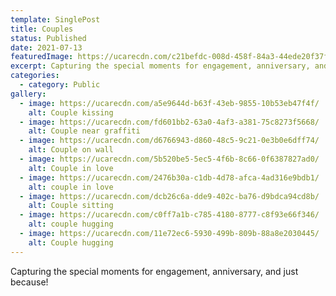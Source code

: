 ```yaml
---
template: SinglePost
title: Couples
status: Published
date: 2021-07-13
featuredImage: https://ucarecdn.com/c21befdc-008d-458f-84a3-44ede20f37f6/
excerpt: Capturing the special moments for engagement, anniversary, and just because!
categories:
  - category: Public
gallery:
  - image: https://ucarecdn.com/a5e9644d-b63f-43eb-9855-10b53eb47f4f/
    alt: Couple kissing
  - image: https://ucarecdn.com/fd601bb2-63a0-4af3-a381-75c8273f5668/
    alt: Couple near graffiti
  - image: https://ucarecdn.com/d6766943-d860-48c5-9c21-0e3b0e6dff74/
    alt: Couple on wall
  - image: https://ucarecdn.com/5b520be5-5ec5-4f6b-8c66-0f6387827ad0/
    alt: Couple in love
  - image: https://ucarecdn.com/2476b30a-c1db-4d78-afca-4ad316e9bdb1/
    alt: couple in love
  - image: https://ucarecdn.com/dcb26c6a-dde9-402c-ba76-d9bdca94cd8b/
    alt: Couple sitting
  - image: https://ucarecdn.com/c0ff7a1b-c785-4180-8777-c8f93e66f346/
    alt: couple hugging
  - image: https://ucarecdn.com/11e72ec6-5930-499b-809b-88a8e2030445/
    alt: Couple hugging
---
```

Capturing the special moments for engagement, anniversary, and just because!